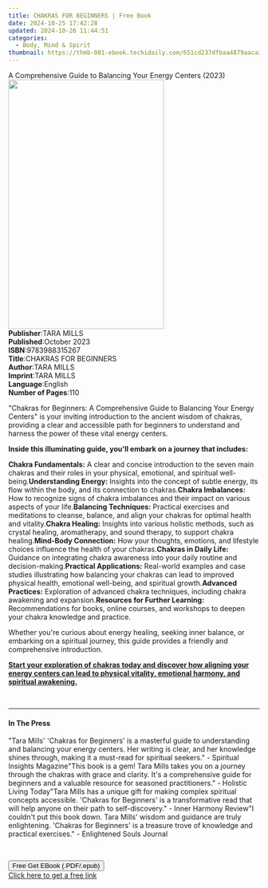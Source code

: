 ```yaml
---
title: CHAKRAS FOR BEGINNERS | Free Book
date: 2024-10-25 17:42:28
updated: 2024-10-26 11:44:51
categories:
  - Body, Mind & Spirit
thumbnail: https://thmb-001-ebook.techidaily.com/651cd237dfbaa4879aaca3d232a1f9ccd814a52db603be37f2647f63bed60a1e.jpg
---
```

<main id="book-container">
  <div class="flex flex-col">
    <div class="book-brief flex-1 py-6 px-4 sm:p-6 md:py-10 md:px-8">
      <!-- brief-->
      <div class="book-brief-main">
        A Comprehensive Guide to Balancing Your Energy Centers (2023)
      </div>
    </div>
    <div
      class="book-meta-info flex-1 grid gap-4 col-start-1 col-end-3 row-start-1 sm:mb-6 sm:grid-cols-4 lg:gap-6 lg:col-start-2 lg:row-end-6 lg:row-span-6 lg:mb-0"
    >
      <div
        class="book-meta-info-left place-content-center mt-4 p-4 text-sm leading-6 col-start-2 col-span-2 dark:text-slate-400"
      >
        <img
          class="w-full h-500 object-cover rounded-lg sm:h-255 sm:col-span-2 lg:col-span-full"
          src="https://img-001-ebook.techidaily.com/7adbb3aed35376a181f2e1d9b6f1f5cc555c2ab37212304e567657b7a78ced10.jpg"
          alt=""
          width="312"
          height="500"
        />
      </div>
      <div
        class="book-meta-info-right mt-2 col-start-1 row-start-2 col-span-3 self-center"
      >
        <!-- meta data  -->
        <div class="flex flex-col px-4 md:px-8">
          <div class="flex-1">
            <strong>Publisher</strong>:<span class="px-2">TARA MILLS</span>
          </div>
          <div class="flex-1">
            <strong>Published</strong>:<span class="px-2">October 2023</span>
          </div>
          <div class="flex-1">
            <strong>ISBN</strong>:<span class="px-2">9783988315267</span>
          </div>
          <div class="flex-1">
            <strong>Title</strong>:<span class="px-2"
              >CHAKRAS FOR BEGINNERS</span
            >
          </div>
          <div class="flex-1">
            <strong>Author</strong>:<span class="px-2">TARA MILLS</span>
          </div>
          <div class="flex-1">
            <strong>Imprint</strong>:<span class="px-2">TARA MILLS</span>
          </div>
          <div class="flex-1">
            <strong>Language</strong>:<span class="px-2">English</span>
          </div>
          <div class="flex-1">
            <strong>Number of Pages</strong>:<span class="px-2">110</span>
          </div>
        </div>
      </div>
    </div>
    <div class="book-description flex-1 py-6 px-4 sm:p-6 md:py-10 md:px-8">
      <div class="book-description-main">
        <div accordion-content="" id="description">
          <p>
            "Chakras for Beginners: A Comprehensive Guide to Balancing Your
            Energy Centers" is your inviting introduction to the ancient wisdom
            of chakras, providing a clear and accessible path for beginners to
            understand and harness the power of these vital energy centers.
          </p>
          <p>
            <strong
              >Inside this illuminating guide, you'll embark on a journey that
              includes:</strong
            >
          </p>
          <strong>Chakra Fundamentals:</strong> A clear and concise introduction
          to the seven main chakras and their roles in your physical, emotional,
          and spiritual well-being.<strong>Understanding Energy:</strong>
          Insights into the concept of subtle energy, its flow within the body,
          and its connection to chakras.<strong>Chakra Imbalances:</strong> How
          to recognize signs of chakra imbalances and their impact on various
          aspects of your life.<strong>Balancing Techniques:</strong> Practical
          exercises and meditations to cleanse, balance, and align your chakras
          for optimal health and vitality.<strong>Chakra Healing:</strong>
          Insights into various holistic methods, such as crystal healing,
          aromatherapy, and sound therapy, to support chakra healing.<strong
            >Mind-Body Connection:</strong
          >
          How your thoughts, emotions, and lifestyle choices influence the
          health of your chakras.<strong>Chakras in Daily Life:</strong>
          Guidance on integrating chakra awareness into your daily routine and
          decision-making.<strong>Practical Applications:</strong> Real-world
          examples and case studies illustrating how balancing your chakras can
          lead to improved physical health, emotional well-being, and spiritual
          growth.<strong>Advanced Practices:</strong> Exploration of advanced
          chakra techniques, including chakra awakening and expansion.<strong
            >Resources for Further Learning:</strong
          >
          Recommendations for books, online courses, and workshops to deepen
          your chakra knowledge and practice.
          <p>
            Whether you're curious about energy healing, seeking inner balance,
            or embarking on a spiritual journey, this guide provides a friendly
            and comprehensive introduction.
          </p>
          <p>
            <strong
              ><u
                >Start your exploration of chakras today and discover how
                aligning your energy centers can lead to physical vitality,
                emotional harmony, and spiritual awakening.</u
              ></strong
            >
          </p>
          <p>&nbsp;</p>
        </div>
        <div class="accordion-fader"></div>
      </div>
    </div>
    <div class="book-excerpts flex-1 py-6 px-4 sm:p-6 md:py-10 md:px-8">
      <!-- excerpts-->
      <div class="book-excerpts-main">
        <hr />
        <h4 class="placeholder placeholder-heading">
          <span>In The Press</span>
        </h4>
        <p>
          "Tara Mills' 'Chakras for Beginners' is a masterful guide to
          understanding and balancing your energy centers. Her writing is clear,
          and her knowledge shines through, making it a must-read for spiritual
          seekers." - Spiritual Insights Magazine"This book is a gem! Tara Mills
          takes you on a journey through the chakras with grace and clarity.
          It's a comprehensive guide for beginners and a valuable resource for
          seasoned practitioners." - Holistic Living Today"Tara Mills has a
          unique gift for making complex spiritual concepts accessible. 'Chakras
          for Beginners' is a transformative read that will help anyone on their
          path to self-discovery." - Inner Harmony Review"I couldn't put this
          book down. Tara Mills' wisdom and guidance are truly enlightening.
          'Chakras for Beginners' is a treasure trove of knowledge and practical
          exercises." - Enlightened Souls Journal
        </p>
        <p><br /></p>
        <p></p>
      </div>
    </div>
    <div
      class="book-about-author flex-1 py-6 px-4 sm:p-6 md:py-10 md:px-8"
    ></div>
    <div class="book-free-get flex-1 py-6 px-4 sm:p-6 md:py-10 md:px-8">
      <button
        id="btn-free-get"
        class="bg-blue-500 hover:bg-blue-700 text-white font-bold py-2 px-4 rounded"
      >
        Free Get EBook (.PDF/.epub)
      </button>
      <div id="countdown-display" class="px-2 text-lg mt-2"></div>
      <a
        id="free-link"
        class="hidden bg-blue-500 hover:bg-blue-700 text-white font-bold py-2 px-4 rounded"
        href="https://www.ebooks.com/en-us/book/211112034/chakras-for-beginners/tara-mills/"
        target="_blank"
        >Click here to get a free link</a
      >
    </div>
    <script>
      let countdownTime = 0;
      let countdownInterval = null;
      document
        .getElementById('btn-free-get')
        .addEventListener('click', startCountdown);
      function startCountdown() {
        countdownTime = new Date().getTime() + 60000 * 3;
        countdownInterval = setInterval(updateCountdown, 1000);
        document.getElementById('btn-free-get').disabled = true;
        document
          .getElementById('btn-free-get')
          .classList.add('bg-gray-500', 'cursor-not-allowed');
      }
      function updateCountdown() {
        let currentTime = new Date().getTime();
        let timeLeft = countdownTime - currentTime;
        let secondsLeft = Math.floor(timeLeft / 1000);
        document.getElementById('countdown-display').innerHTML =
          `Remaining time: ${secondsLeft} seconds.`;
        if (secondsLeft <= 0) {
          clearInterval(countdownInterval);
          document.getElementById('btn-free-get').classList.add('hidden');
          document.getElementById('free-link').classList.remove('hidden');
          document.getElementById('countdown-display').innerHTML = '';
        }
      }
    </script>
  </div>
</main>
